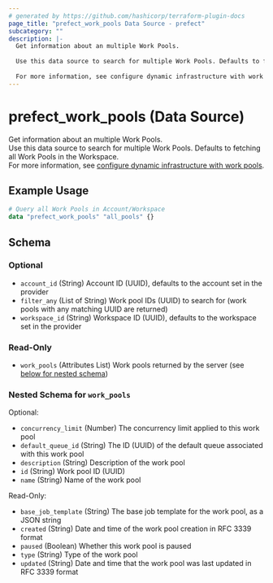 ```yaml
---
# generated by https://github.com/hashicorp/terraform-plugin-docs
page_title: "prefect_work_pools Data Source - prefect"
subcategory: ""
description: |-
  Get information about an multiple Work Pools.
  
  Use this data source to search for multiple Work Pools. Defaults to fetching all Work Pools in the Workspace.
  
  For more information, see configure dynamic infrastructure with work pools https://docs.prefect.io/v3/deploy/infrastructure-concepts/work-pools.
---
```


# prefect_work_pools (Data Source)


Get information about an multiple Work Pools.
<br>
Use this data source to search for multiple Work Pools. Defaults to fetching all Work Pools in the Workspace.
<br>
For more information, see [configure dynamic infrastructure with work pools](https://docs.prefect.io/v3/deploy/infrastructure-concepts/work-pools).


## Example Usage

```terraform
# Query all Work Pools in Account/Workspace
data "prefect_work_pools" "all_pools" {}
```

<!-- schema generated by tfplugindocs -->
## Schema

### Optional

- `account_id` (String) Account ID (UUID), defaults to the account set in the provider
- `filter_any` (List of String) Work pool IDs (UUID) to search for (work pools with any matching UUID are returned)
- `workspace_id` (String) Workspace ID (UUID), defaults to the workspace set in the provider

### Read-Only

- `work_pools` (Attributes List) Work pools returned by the server (see [below for nested schema](#nestedatt--work_pools))

<a id="nestedatt--work_pools"></a>
### Nested Schema for `work_pools`

Optional:

- `concurrency_limit` (Number) The concurrency limit applied to this work pool
- `default_queue_id` (String) The ID (UUID) of the default queue associated with this work pool
- `description` (String) Description of the work pool
- `id` (String) Work pool ID (UUID)
- `name` (String) Name of the work pool

Read-Only:

- `base_job_template` (String) The base job template for the work pool, as a JSON string
- `created` (String) Date and time of the work pool creation in RFC 3339 format
- `paused` (Boolean) Whether this work pool is paused
- `type` (String) Type of the work pool
- `updated` (String) Date and time that the work pool was last updated in RFC 3339 format

